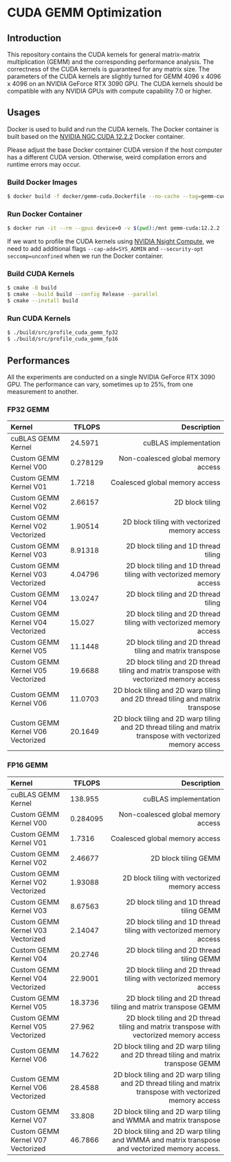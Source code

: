 # CUDA GEMM Optimization

## Introduction

This repository contains the CUDA kernels for general matrix-matrix multiplication (GEMM) and the corresponding performance analysis. The correctness of the CUDA kernels is guaranteed for any matrix size. The parameters of the CUDA kernels are slightly turned for GEMM 4096 x 4096 x 4096 on an NVIDIA GeForce RTX 3090 GPU. The CUDA kernels should be compatible with any NVIDIA GPUs with compute capability 7.0 or higher.

## Usages

Docker is used to build and run the CUDA kernels. The Docker container is built based on the [NVIDIA NGC CUDA 12.2.2](https://catalog.ngc.nvidia.com/orgs/nvidia/containers/cuda) Docker container.

Please adjust the base Docker container CUDA version if the host computer has a different CUDA version. Otherwise, weird compilation errors and runtime errors may occur.

### Build Docker Images

```bash
$ docker build -f docker/gemm-cuda.Dockerfile --no-cache --tag=gemm-cuda:12.2.2 .
```

### Run Docker Container

```bash
$ docker run -it --rm --gpus device=0 -v $(pwd):/mnt gemm-cuda:12.2.2
```

If we want to profile the CUDA kernels using [NVIDIA Nsight Compute](/blog/Docker-Nsight-Compute/), we need to add additional flags `--cap-add=SYS_ADMIN` and `--security-opt seccomp=unconfined` when we run the Docker container.

### Build CUDA Kernels

```bash
$ cmake -B build
$ cmake --build build --config Release --parallel
$ cmake --install build
```

### Run CUDA Kernels

```bash
$ ./build/src/profile_cuda_gemm_fp32
$ ./build/src/profile_cuda_gemm_fp16
```

## Performances

All the experiments are conducted on a single NVIDIA GeForce RTX 3090 GPU. The performance can vary, sometimes up to 25%, from one measurement to another.

### FP32 GEMM

| Kernel                            | TFLOPS   |                                                                                                Description |
| :-------------------------------- | -------- | ---------------------------------------------------------------------------------------------------------: |
| cuBLAS GEMM Kernel                | 24.5971  |                                                                                      cuBLAS implementation |
| Custom GEMM Kernel V00            | 0.278129 |                                                                         Non-coalesced global memory access |
| Custom GEMM Kernel V01            | 1.7218   |                                                                             Coalesced global memory access |
| Custom GEMM Kernel V02            | 2.66157  |                                                                                            2D block tiling |
| Custom GEMM Kernel V02 Vectorized | 1.90514  |                                                              2D block tiling with vectorized memory access |
| Custom GEMM Kernel V03            | 8.91318  |                                                                       2D block tiling and 1D thread tiling |
| Custom GEMM Kernel V03 Vectorized | 4.04796  |                                         2D block tiling and 1D thread tiling with vectorized memory access |
| Custom GEMM Kernel V04            | 13.0247  |                                                                       2D block tiling and 2D thread tiling |
| Custom GEMM Kernel V04 Vectorized | 15.027   |                                         2D block tiling and 2D thread tiling with vectorized memory access |
| Custom GEMM Kernel V05            | 11.1448  |                                                  2D block tiling and 2D thread tiling and matrix transpose |
| Custom GEMM Kernel V05 Vectorized | 19.6688  |                    2D block tiling and 2D thread tiling and matrix transpose with vectorized memory access |
| Custom GEMM Kernel V06            | 11.0703  |                               2D block tiling and 2D warp tiling and 2D thread tiling and matrix transpose |
| Custom GEMM Kernel V06 Vectorized | 20.1649  | 2D block tiling and 2D warp tiling and 2D thread tiling and matrix transpose with vectorized memory access |

### FP16 GEMM

| Kernel                            | TFLOPS   |                                                                                                Description |
| :-------------------------------- | -------- | ---------------------------------------------------------------------------------------------------------: |
| cuBLAS GEMM Kernel                | 138.955  |                                                                                      cuBLAS implementation |
| Custom GEMM Kernel V00            | 0.284095 |                                                                         Non-coalesced global memory access |
| Custom GEMM Kernel V01            | 1.7316   |                                                                             Coalesced global memory access |
| Custom GEMM Kernel V02            | 2.46677  |                                                                                       2D block tiling GEMM |
| Custom GEMM Kernel V02 Vectorized | 1.93088  |                                                              2D block tiling with vectorized memory access |
| Custom GEMM Kernel V03            | 8.67563  |                                                                  2D block tiling and 1D thread tiling GEMM |
| Custom GEMM Kernel V03 Vectorized | 2.14047  |                                         2D block tiling and 1D thread tiling with vectorized memory access |
| Custom GEMM Kernel V04            | 20.2746  |                                                                  2D block tiling and 2D thread tiling GEMM |
| Custom GEMM Kernel V04 Vectorized | 22.9001  |                                         2D block tiling and 2D thread tiling with vectorized memory access |
| Custom GEMM Kernel V05            | 18.3736  |                                             2D block tiling and 2D thread tiling and matrix transpose GEMM |
| Custom GEMM Kernel V05 Vectorized | 27.962   |                    2D block tiling and 2D thread tiling and matrix transpose with vectorized memory access |
| Custom GEMM Kernel V06            | 14.7622  |                          2D block tiling and 2D warp tiling and 2D thread tiling and matrix transpose GEMM |
| Custom GEMM Kernel V06 Vectorized | 28.4588  | 2D block tiling and 2D warp tiling and 2D thread tiling and matrix transpose with vectorized memory access |
| Custom GEMM Kernel V07            | 33.808   |                                           2D block tiling and 2D warp tiling and WMMA and matrix transpose |
| Custom GEMM Kernel V07 Vectorized | 46.7866  |             2D block tiling and 2D warp tiling and WMMA and matrix transpose and vectorized memory access. |
